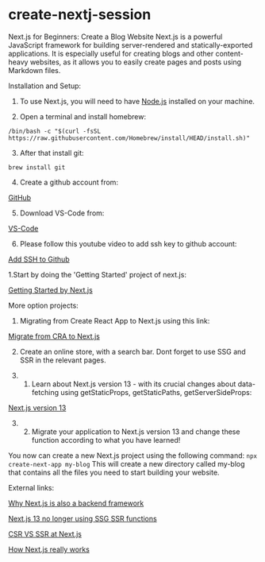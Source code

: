 # create-nextj-session

Next.js for Beginners: Create a Blog Website
Next.js is a powerful JavaScript framework for building server-rendered and statically-exported applications.
It is especially useful for creating blogs and other content-heavy websites, as it allows you to easily create pages and posts using Markdown files.

Installation and Setup:

1. To use Next.js, you will need to have [Node.js](https://nodejs.org/en/) installed on your machine.

2. Open a terminal and install homebrew:

```/bin/bash -c "$(curl -fsSL https://raw.githubusercontent.com/Homebrew/install/HEAD/install.sh)"```

3. After that install git:

```brew install git```

4. Create a github account from:

[GitHub](https://github.com/)

5. Download VS-Code from:

[VS-Code](https://code.visualstudio.com/download)

6. Please follow this youtube video to add ssh key to github account:

[Add SSH to Github](https://www.youtube.com/watch?v=nZYJKXXMvkM)

1.Start by doing the 'Getting Started' project of next.js:

[Getting Started by Next.js](https://nextjs.org/learn/basics/create-nextjs-app)

More option projects:

1. Migrating from Create React App to Next.js using this link:

[Migrate from CRA to Next.js](https://nextjs.org/docs/migrating/from-create-react-app)

2. Create an online store, with a search bar. Dont forget to use SSG and SSR in the relevant pages.

3. 1. Learn about Next.js version 13 - with its crucial changes about data-fetching using getStaticProps, getStaticPaths, getServerSideProps:

[Next.js version 13](https://nextjs.org/blog/next-13)

3. 2. Migrate your application to Next.js version 13 and change these function according to what you have learned!
  
You now can create a new Next.js project using the following command:
```npx create-next-app my-blog```
This will create a new directory called my-blog that contains all the files you need to start building your website.

External links:

[Why Next.js is also a backend framework](https://www.youtube.com/watch?v=W4UhNo3HAMw)

[Next.js 13 no longer using SSG SSR functions](https://www.youtube.com/watch?v=g0Jc5D6tiCo)

[CSR VS SSR at Next.js](https://www.youtube.com/watch?v=f1rF9YKm1Ms)

[How Next.js really works](https://www.youtube.com/watch?v=d2yNsZd5PMs)

